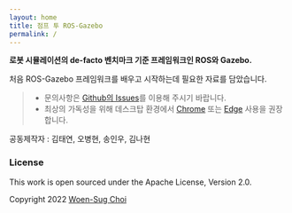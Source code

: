 ```yaml
---
layout: home
title: 점프 투 ROS-Gazebo
permalink: /
---
```



**로봇 시뮬레이션의 de-facto 벤치마크 기준 프레임워크인 ROS와 Gazebo.**

처음 ROS-Gazebo 프레임워크를 배우고 시작하는데 필요한 자료를 담았습니다.

> * 문의사항은 [Github의 Issues](https://github.com/woensug-choi/jump-to-ros-gazebo/issues)를 이용해 주시기 바랍니다.
> * 최상의 가독성을 위해 데스크탑 환경에서 [Chrome](https://www.google.com/chrome/) 또는 [Edge](https://www.microsoft.com/edge) 사용을 권장합니다.

공동제작자 : 김태연, 오병현, 송인우, 김나현

### License

This work is open sourced under the Apache License, Version 2.0.

Copyright 2022 [Woen-Sug Choi](https://woensug-choi.github.io)

